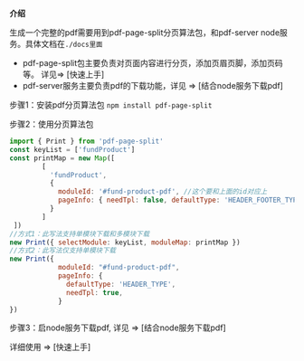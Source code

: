 **介绍**

生成一个完整的pdf需要用到pdf-page-split分页算法包，和pdf-server node服务。具体文档在`./docs里面`

 * pdf-page-split包主要负责对页面内容进行分页，添加页眉页脚，添加页码等。 详见=>  [快速上手]
 * pdf-server服务主要负责pdf的下载功能，详见 => [结合node服务下载pdf]

步骤1：安装pdf分页算法包
`npm install pdf-page-split`

步骤2：使用分页算法包
```javascript
import { Print } from 'pdf-page-split'
const keyList = ['fundProduct']
const printMap = new Map([
        [
          'fundProduct',
          {
            moduleId: '#fund-product-pdf', //这个要和上面的id对应上
            pageInfo: { needTpl: false, defaultType: 'HEADER_FOOTER_TYPE' }
          }
        ]
 ])
//方式1：此写法支持单模块下载和多模块下载
new Print({ selectModule: keyList, moduleMap: printMap })
//方式2：此写法仅支持单模块下载
new Print({
            moduleId: "#fund-product-pdf",
            pageInfo: {
              defaultType: 'HEADER_TYPE',
              needTpl: true,
            }
})


```
步骤3：启node服务下载pdf, 详见 => [结合node服务下载pdf]

详细使用 => [快速上手]